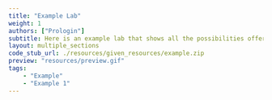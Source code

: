 ```yaml
---
title: "Example Lab"
weight: 1
authors: ["Prologin"]
subtitle: Here is an example lab that shows all the possibilities offered by the theme.
layout: multiple_sections
code_stub_url: ./resources/given_resources/example.zip
preview: "resources/preview.gif"
tags: 
    - "Example"
    - "Example 1"
---
```

